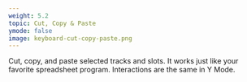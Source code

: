 ```yaml
---
weight: 5.2
topic: Cut, Copy & Paste
ymode: false
image: keyboard-cut-copy-paste.png
---
```

Cut, copy, and paste selected tracks and slots. It works just like your favorite spreadsheet program. Interactions are the same in Y Mode.